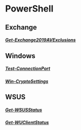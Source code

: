 # PowerShell

## Exchange
##### [Get-Exchange2019AVExclusions](https://github.com/0x3e4/PowerShell/tree/main/Exchange/Get-Exchange2019AVExclusions "Get-Exchange2019AVExclusions")

## Windows
##### [Test-ConnectionPort](https://github.com/0x3e4/PowerShell/tree/main/Windows/Test-ConnectionPort "Test-ConnectionPort")
##### [Win-CryptoSettings](https://github.com/0x3e4/PowerShell/tree/main/Windows/Win-CryptoSettings "Win-CryptoSettings")

## WSUS
##### [Get-WSUSStatus](https://github.com/0x3e4/PowerShell/tree/main/WSUS/Get-WSUSStatus "Get-WSUSStatus")
##### [Get-WUClientStatus](https://github.com/0x3e4/PowerShell/tree/main/WSUS/Get-WUClientStatus "Get-WUClientStatus")